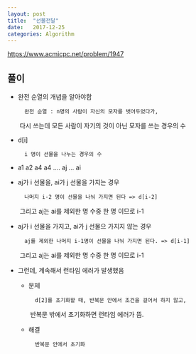 ```yaml
---
layout: post
title:  "선물전달"
date:   2017-12-25
categories: Algorithm
---
```


<https://www.acmicpc.net/problem/1947>

## 풀이

- 완전 순열의 개념을 알아야함

		완전 순열 : n명의 사람이 자신의 모자를 벗어두었다가, 
	​	다시 쓰는데 모든 사람이 자기의 것이 아닌 모자를 쓰는 경우의 수
	
- d[i]

		i 명이 선물을 나누는 경우의 수

- a1 a2 a4 a4 .... aj ... ai

- aj가 i 선물을, ai가 j 선물을 가지는 경우

		나머지 i-2 명이 선물을 나눠 가지면 된다 => d[i-2]
	​	그리고 aj는 ai를 제외한 명 수중 한 명 이므로 i-1

- aj가 i 선물을 가지고, ai가 j 선물으 가지지 않는 경우

		aj를 제외한 나머지 i-1명이 선물을 나눠 가지면 된다. => d[i-1]
	​	그리고 aj는 ai를 제외한 명 수중 한 명 이므로 i-1

- 그런데, 계속해서 런타임 에러가 발생했음

	- 문제 
		
			d[2]를 초기화할 때, 반복문 안에서 조건을 걸어서 하지 않고,
		​	반복문 밖에서 초기화하면 런타임 에러가 뜸.
	- 해결 
		
			반복문 안에서 초기화
		

